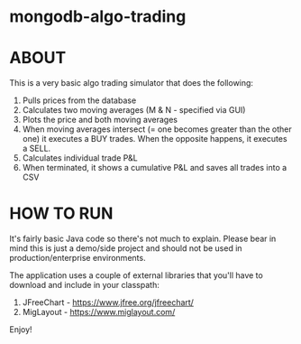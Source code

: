 # mongodb-algo-trading

# ABOUT
This is a very basic algo trading simulator that does the following:

1. Pulls prices from the database
2. Calculates two moving averages (M & N - specified via GUI)
3. Plots the price and both moving averages
4. When moving averages intersect (= one becomes greater than the other one) it executes a BUY trades. When the opposite happens, it executes a SELL.
5. Calculates individual trade P&L
6. When terminated, it shows a cumulative P&L and saves all trades into a CSV


# HOW TO RUN
It's fairly basic Java code so there's not much to explain. Please bear in mind this is just a demo/side project and should not be used in production/enterprise environments. 

The application uses a couple of external libraries that you'll have to download and include in your classpath:

 1. JFreeChart - https://www.jfree.org/jfreechart/
 2. MigLayout - https://www.miglayout.com/

Enjoy!

